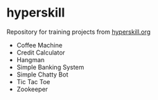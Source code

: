 # hyperskill
Repository for training projects from [hyperskill.org](https://hyperskill.org/)

* Coffee Machine
* Credit Calculator
* Hangman
* Simple Banking System
* Simple Chatty Bot
* Tic Tac Toe
* Zookeeper